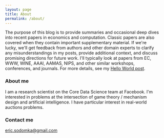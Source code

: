 ```yaml
---
layout: page
title: About
permalink: /about/
---
```


The purpose of this blog is to provide summaries and occasional deep dives into recent papers in economics and computation. Classic papers are also covered when they contain important supplementary material. If we're lucky, we'll get feedback from authors and other domain experts to clarify any misunderstandings in my posts, provide additional context, and discuss promising directions for future work. I'll typically look at papers from EC, WWW, WINE, AAAI, AAMAS, NIPS, and other similar workshops, conferences, and journals. For more details, see my [Hello World post](/Hello-World).

<!---
My main motivation for creating this blog is to have a forcing function to keep me up to date on the literature. I hope that the process of explaining others' work gives me a better understanding of their research, and that documenting it here will allow me to more quickly recall technical details months down the road. 

I also hope to improve my speed at consuming, digesting, and explaining technical content. I may occasionally have a post about techniques I've found helpful. I will try to force myself to follow the "done is better than perfect" mantra and iterate on posts as needed. This will probably increase the number of errors and misunderstandings in my posts, so if you see an issue, please let me know!
--->

### About me

I am a research scientist on the Core Data Science team at Facebook. I'm interested in problems at the intersection of game theory / mechanism design and artificial intelligence. I have particular interest in real-world auctions problems. 

### Contact me

[eric.sodomka@gmail.com](mailto:eric.sodomka@gmail.com)
